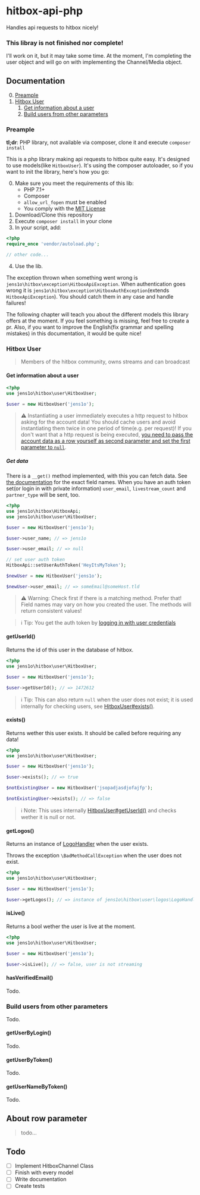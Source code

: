 # hitbox-api-php
Handles api requests to hitbox nicely!

### This libray is not finished nor complete!
I'll work on it, but it may take some time. At the moment, I'm completing the user object and will go on with implementing the Channel/Media object.


## Documentation

0. [Preample](#preample)
1. [Hitbox User](#hitbox-user)
    1. [Get information about a user](#get-information-about-a-user)
    2. [Build users from other parameters](#build-users-from-other-parameters)

### Preample
**tl;dr**: PHP library, not available via composer, clone it and execute `composer install`

This is a php library making api requests to hitbox quite easy. It's designed to use models(like `HitboxUser`). It's using the composer autoloader, so if you want to init the library, here's how you go:

0. Make sure you meet the requirements of this lib:
    - PHP 7.1+
    - Composer
    - `allow_url_fopen` must be enabled
    - You comply with the [MIT License](LICENSE)
1. Download/Clone this repository
2. Execute `composer install` in your clone
3. In your script, add:
```php
<?php
require_once 'vendor/autoload.php';

// other code...
```
4. Use the lib.

The exception thrown when something went wrong is `jens1o\hitbox\exception\HitboxApiException`. When authentication goes wrong it is `jens1o\hitbox\exception\HitboxAuthException`(extends `HitboxApiException`). You should catch them in any case and handle failures!

The following chapter will teach you about the different models this library offers at the moment. If you feel something is missing, feel free to create a pr. Also, if you want to improve the English(fix grammar and spelling mistakes) in this documentation, it would be quite nice!
### Hitbox User
> Members of the hitbox community, owns streams and can broadcast

#### Get information about a user
```php
<?php
use jens1o\hitbox\user\HitboxUser;

$user = new HitboxUser('jens1o');
```
> ⚠️ Instantiating a user immediately executes a http request to hitbox asking for the account data! You should cache users and avoid instantiating them twice in one period of time(e.g. per request)! If you don't want that a http request is being executed, [you need to pass the account data as a row yourself as second parameter and set the first parameter to `null`](#about-row-parameter).

##### Get data
There is a `__get()` method implemented, with this you can fetch data. See [the documentation](http://developers.hitbox.tv/#get-user-object) for the exact field names. When you have an auth token set(or login in with private information) `user_email`, `livestream_count` and `partner_type` will be sent, too.

```php
<?php
use jens1o\hitbox\HitboxApi;
use jens1o\hitbox\user\HitboxUser;

$user = new HitboxUser('jens1o');

$user->user_name; // => jens1o

$user->user_email; // => null

// set user auth token
HitboxApi::setUserAuthToken('HeyItsMyToken');

$newUser = new HitboxUser('jens1o');

$newUser->user_email; // => someEmail@someHost.tld
```

> ⚠️ Warning: Check first if there is a matching method. Prefer that! Field names may vary on how you created the user. The methods will return consistent values!

> ℹ️ Tip: You get the auth token by [logging in with user credentials](#build-users-from-other-parameters)

#### getUserId()
Returns the id of this user in the database of hitbox.
```php
<?php
use jens1o\hitbox\user\HitboxUser;

$user = new HitboxUser('jens1o');

$user->getUserId(); // => 1472612
```
> ℹ️ Tip: This can also return `null` when the user does not exist; it is used internally for checking users, see [HitboxUser#exists()](#exists).

#### exists()
Returns wether this user exists. It should be called before requiring any data!
```php
<?php
use jens1o\hitbox\user\HitboxUser;

$user = new HitboxUser('jens1o');

$user->exists(); // => true

$notExistingUser = new HitboxUser('jsopadjasdjofajfp');

$notExistingUser->exists(); // => false
```
> ️ℹ️ Note: This uses internally [HitboxUser#getUserId()](#getUserId) and checks wether it is null or not.

#### getLogos()
Returns an instance of [LogoHandler](#logohandler) when the user exists.

Throws the exception `\BadMethodCallException` when the user does not exist.

```php
<?php
use jens1o\hitbox\user\HitboxUser;

$user = new HitboxUser('jens1o');

$user->getLogos(); // => instance of jens1o\hitbox\user\logos\LogoHandler
```

#### isLive()
Returns a bool wether the user is live at the moment.

```php
<?php
use jens1o\hitbox\user\HitboxUser;

$user = new HitboxUser('jens1o');

$user->isLive(); // => false, user is not streaming
```

#### hasVerifiedEmail()
Todo.

### Build users from other parameters
Todo.

#### getUserByLogin()
Todo.

#### getUserByToken()
Todo.

#### getUserNameByToken()
Todo.

## About row parameter
> todo...

## Todo
- [ ] Implement HitboxChannel Class
- [ ] Finish with every model
- [ ] Write documentation
- [ ] Create tests